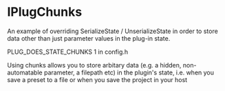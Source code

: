 # IPlugChunks
An example of overriding SerializeState / UnserializeState in order to store data other than just parameter values in the plug-in state.

PLUG_DOES_STATE_CHUNKS 1 in config.h

Using chunks allows you to store arbitary data (e.g. a hidden, non-automatable parameter, a filepath etc) in the plugin's state,
 i.e. when you save a preset to a file or when you save the project in your host

